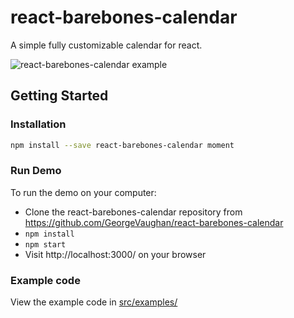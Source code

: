 # react-barebones-calendar

A simple fully customizable calendar for react.

![react-barebones-calendar example](https://github.com/GeorgeVaughan/react-barebones-calendar/master/demo.png)

## Getting Started
### Installation

  ```sh
  npm install --save react-barebones-calendar moment
  ```

### Run Demo

To run the demo on your computer:
* Clone the react-barebones-calendar repository from https://github.com/GeorgeVaughan/react-barebones-calendar
* `npm install`
* `npm start`
* Visit http://localhost:3000/ on your browser

### Example code

View the example code in [src/examples/](https://github.com/GeorgeVaughan/react-barebones-calendar/tree/master/src/examples)